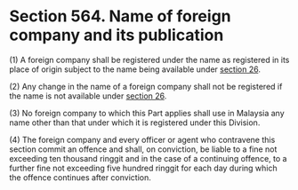 # Section 564. Name of foreign company and its publication

\(1\) A foreign company shall be registered under the name as registered in its place of origin subject to the name being available under [section 26](../../part-2-formation-and-administration-of-companies/division-4-name-of-company/section-26.-availability-of-name.md).

\(2\) Any change in the name of a foreign company shall not be registered if the name is not available under [section 26](../../part-2-formation-and-administration-of-companies/division-4-name-of-company/section-26.-availability-of-name.md).

\(3\) No foreign company to which this Part applies shall use in Malaysia any name other than that under which it is registered under this Division.

\(4\) The foreign company and every officer or agent who contravene this section commit an offence and shall, on conviction, be liable to a fine not exceeding ten thousand ringgit and in the case of a continuing offence, to a further fine not exceeding five hundred ringgit for each day during which the offence continues after conviction.

